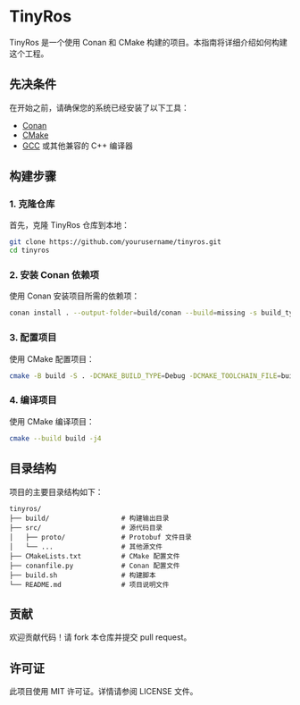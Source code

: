 # TinyRos

TinyRos 是一个使用 Conan 和 CMake 构建的项目。本指南将详细介绍如何构建这个工程。

## 先决条件

在开始之前，请确保您的系统已经安装了以下工具：

- [Conan](https://conan.io/)
- [CMake](https://cmake.org/)
- [GCC](https://gcc.gnu.org/) 或其他兼容的 C++ 编译器

## 构建步骤

### 1. 克隆仓库

首先，克隆 TinyRos 仓库到本地：

```bash
git clone https://github.com/yourusername/tinyros.git
cd tinyros
```

### 2. 安装 Conan 依赖项

使用 Conan 安装项目所需的依赖项：

```bash
conan install . --output-folder=build/conan --build=missing -s build_type=Debug
```

### 3. 配置项目

使用 CMake 配置项目：

```bash
cmake -B build -S . -DCMAKE_BUILD_TYPE=Debug -DCMAKE_TOOLCHAIN_FILE=build/conan/build/Debug/generators/conan_toolchain.cmake
```

### 4. 编译项目

使用 CMake 编译项目：

```bash
cmake --build build -j4
```


## 目录结构

项目的主要目录结构如下：

```
tinyros/
├── build/                  # 构建输出目录
├── src/                    # 源代码目录
│   ├── proto/              # Protobuf 文件目录
│   └── ...                 # 其他源文件
├── CMakeLists.txt          # CMake 配置文件
├── conanfile.py            # Conan 配置文件
├── build.sh                # 构建脚本
└── README.md               # 项目说明文件
```

## 贡献

欢迎贡献代码！请 fork 本仓库并提交 pull request。

## 许可证

此项目使用 MIT 许可证。详情请参阅 LICENSE 文件。
